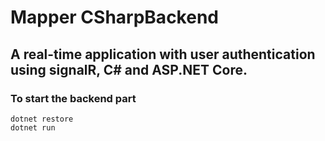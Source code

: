 # Mapper CSharpBackend 

## A real-time application with user authentication using signalR, C# and ASP.NET Core.

### To start the backend part

```
dotnet restore
dotnet run
```

